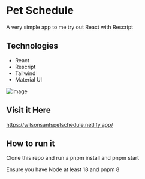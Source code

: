 # Pet Schedule

A very simple app to me try out React with Rescript 

## Technologies

 - React
 - Rescript
 - Tailwind
 - Material UI
   
 ![image](https://github.com/WilsonSant/Pet-Schedule/assets/87999151/5159c77e-9522-4d78-b96d-d943d039889c)

## Visit it Here

https://wilsonsantspetschedule.netlify.app/

## How to run it

Clone this repo and run a pnpm install and pnpm start

Ensure you have Node at least 18 and pnpm 8
